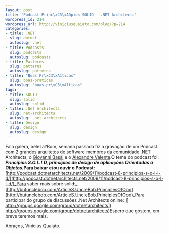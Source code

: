 ```yaml
--- 
layout: post
title: "Podcast Princ\xC3\xADpios SOLID - .NET Architects"
wordpress_id: 214
wordpress_url: http://viniciusquaiato.com/blog/?p=214
categories: 
- title: .NET
  slug: dotnet
  autoslug: .net
- title: Podcasts
  slug: podcasts
  autoslug: podcasts
- title: Patterns
  slug: patterns
  autoslug: patterns
- title: "Boas Pr\xC3\xA1ticas"
  slug: boas-praticas
  autoslug: "boas-pr\xC3\xA1ticas"
tags: 
- title: SOLID
  slug: solid
  autoslug: solid
- title: .Net Architects
  slug: net-architects
  autoslug: .net-architects
- title: Design
  slug: design
  autoslug: design
---
```

Fala galera, beleza?Bom, semana passada fiz a gravação de um Podcast com 2 grandes arquitetos de software membros da comunidade .NET Architects, o [Giovanni Bassi](http://unplugged.giggio.net/) e o [Alexandre Valente](http://agvalente.wordpress.com/).O tema do podcast foi: _**Princípios S.O.L.I.D, princípios de design de aplicações Orientadas a Objetos.**_**Para baixar e/ou ouvir o Podcast:**[http://podcast.dotnetarchitects.net/2009/11/podcast-8-principios-s-o-l-i-d/](http://podcast.dotnetarchitects.net/2009/11/podcast-8-principios-s-o-l-i-d/)_Para saber mais sobre solid:_ [http://butunclebob.com/ArticleS.UncleBob.PrinciplesOfOod](http://butunclebob.com/ArticleS.UncleBob.PrinciplesOfOod)_Para participar do grupo de discussões .Net Architects online:_[ http://groups.google.com/group/dotnetarchitects]( http://groups.google.com/group/dotnetarchitects)Espero que gostem, em breve teremos mais.

Abraços,
Vinicius Quaiato.
